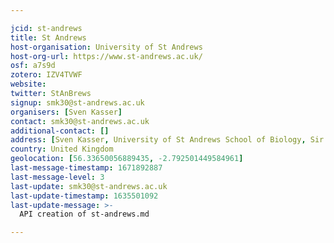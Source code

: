 ```yaml
---

jcid: st-andrews
title: St Andrews
host-organisation: University of St Andrews
host-org-url: https://www.st-andrews.ac.uk/
osf: a7s9d
zotero: IZV4TVWF
website: 
twitter: StAnBrews
signup: smk30@st-andrews.ac.uk
organisers: [Sven Kasser]
contact: smk30@st-andrews.ac.uk
additional-contact: []
address: [Sven Kasser, University of St Andrews School of Biology, Sir Harold Mitchell Building & Dyers Brae, Greenside Pl, KY16 9TH, St Andrews, Fife, UK]
country: United Kingdom
geolocation: [56.33650056889435, -2.792501449584961]
last-message-timestamp: 1671892887
last-message-level: 3
last-update: smk30@st-andrews.ac.uk
last-update-timestamp: 1635501092
last-update-message: >-
  API creation of st-andrews.md

---
```



